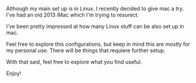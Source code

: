 Although my main set up is in Linux. I recently decided to give mac a try. I've had an old 2013 iMac which I'm trying to resurect. 

I've been pretty impressed at how many Linux stuff can be also set up in mac.

Feel free to explore this configurations, but keep in mind this are mostly for my personal use. There will be things that requiere further setup.

With that said, feel free to explore what you find useful.

Enjoy!
